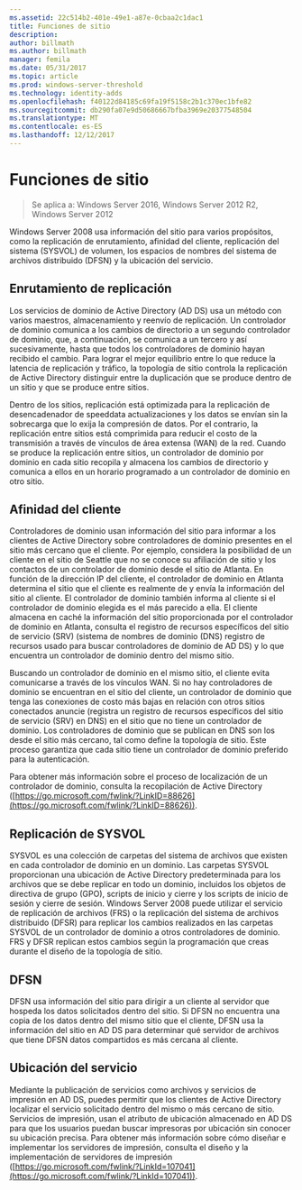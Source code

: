 ```yaml
---
ms.assetid: 22c514b2-401e-49e1-a87e-0cbaa2c1dac1
title: Funciones de sitio
description: 
author: billmath
ms.author: billmath
manager: femila
ms.date: 05/31/2017
ms.topic: article
ms.prod: windows-server-threshold
ms.technology: identity-adds
ms.openlocfilehash: f40122d84185c69fa19f5158c2b1c370ec1bfe82
ms.sourcegitcommit: db290fa07e9d50686667bfba3969e20377548504
ms.translationtype: MT
ms.contentlocale: es-ES
ms.lasthandoff: 12/12/2017
---
```

# <a name="site-functions"></a>Funciones de sitio

>Se aplica a: Windows Server 2016, Windows Server 2012 R2, Windows Server 2012

 Windows Server 2008 usa información del sitio para varios propósitos, como la replicación de enrutamiento, afinidad del cliente, replicación del sistema (SYSVOL) de volumen, los espacios de nombres del sistema de archivos distribuido (DFSN) y la ubicación del servicio.  
  
## <a name="routing-replication"></a>Enrutamiento de replicación  
Los servicios de dominio de Active Directory (AD DS) usa un método con varios maestros, almacenamiento y reenvío de replicación. Un controlador de dominio comunica a los cambios de directorio a un segundo controlador de dominio, que, a continuación, se comunica a un tercero y así sucesivamente, hasta que todos los controladores de dominio hayan recibido el cambio. Para lograr el mejor equilibrio entre lo que reduce la latencia de replicación y tráfico, la topología de sitio controla la replicación de Active Directory distinguir entre la duplicación que se produce dentro de un sitio y que se produce entre sitios.  
  
Dentro de los sitios, replicación está optimizada para la replicación de desencadenador de speeddata actualizaciones y los datos se envían sin la sobrecarga que lo exija la compresión de datos. Por el contrario, la replicación entre sitios está comprimida para reducir el costo de la transmisión a través de vínculos de área extensa (WAN) de la red. Cuando se produce la replicación entre sitios, un controlador de dominio por dominio en cada sitio recopila y almacena los cambios de directorio y comunica a ellos en un horario programado a un controlador de dominio en otro sitio.  
  
## <a name="client-affinity"></a>Afinidad del cliente  
Controladores de dominio usan información del sitio para informar a los clientes de Active Directory sobre controladores de dominio presentes en el sitio más cercano que el cliente. Por ejemplo, considera la posibilidad de un cliente en el sitio de Seattle que no se conoce su afiliación de sitio y los contactos de un controlador de dominio desde el sitio de Atlanta. En función de la dirección IP del cliente, el controlador de dominio en Atlanta determina el sitio que el cliente es realmente de y envía la información del sitio al cliente. El controlador de dominio también informa al cliente si el controlador de dominio elegida es el más parecido a ella. El cliente almacena en caché la información del sitio proporcionada por el controlador de dominio en Atlanta, consulta el registro de recursos específicos del sitio de servicio (SRV) (sistema de nombres de dominio (DNS) registro de recursos usado para buscar controladores de dominio de AD DS) y lo que encuentra un controlador de dominio dentro del mismo sitio.  
  
Buscando un controlador de dominio en el mismo sitio, el cliente evita comunicarse a través de los vínculos WAN. Si no hay controladores de dominio se encuentran en el sitio del cliente, un controlador de dominio que tenga las conexiones de costo más bajas en relación con otros sitios conectados anuncie (registra un registro de recursos específicos del sitio de servicio (SRV) en DNS) en el sitio que no tiene un controlador de dominio. Los controladores de dominio que se publican en DNS son los desde el sitio más cercano, tal como define la topología de sitio. Este proceso garantiza que cada sitio tiene un controlador de dominio preferido para la autenticación.  
  
Para obtener más información sobre el proceso de localización de un controlador de dominio, consulta la recopilación de Active Directory ([https://go.microsoft.com/fwlink/?LinkID=88626](https://go.microsoft.com/fwlink/?LinkID=88626)).  
  
## <a name="sysvol-replication"></a>Replicación de SYSVOL  
SYSVOL es una colección de carpetas del sistema de archivos que existen en cada controlador de dominio en un dominio. Las carpetas SYSVOL proporcionan una ubicación de Active Directory predeterminada para los archivos que se debe replicar en todo un dominio, incluidos los objetos de directiva de grupo (GPO), scripts de inicio y cierre y los scripts de inicio de sesión y cierre de sesión.  Windows Server 2008 puede utilizar el servicio de replicación de archivos (FRS) o la replicación del sistema de archivos distribuido (DFSR) para replicar los cambios realizados en las carpetas SYSVOL de un controlador de dominio a otros controladores de dominio. FRS y DFSR replican estos cambios según la programación que creas durante el diseño de la topología de sitio.  
  
## <a name="dfsn"></a>DFSN  
DFSN usa información del sitio para dirigir a un cliente al servidor que hospeda los datos solicitados dentro del sitio. Si DFSN no encuentra una copia de los datos dentro del mismo sitio que el cliente, DFSN usa la información del sitio en AD DS para determinar qué servidor de archivos que tiene DFSN datos compartidos es más cercana al cliente.  
  
## <a name="service-location"></a>Ubicación del servicio  
Mediante la publicación de servicios como archivos y servicios de impresión en AD DS, puedes permitir que los clientes de Active Directory localizar el servicio solicitado dentro del mismo o más cercano de sitio. Servicios de impresión, usan el atributo de ubicación almacenado en AD DS para que los usuarios puedan buscar impresoras por ubicación sin conocer su ubicación precisa. Para obtener más información sobre cómo diseñar e implementar los servidores de impresión, consulta el diseño y la implementación de servidores de impresión ([https://go.microsoft.com/fwlink/?LinkId=107041](https://go.microsoft.com/fwlink/?LinkId=107041)).  
  


